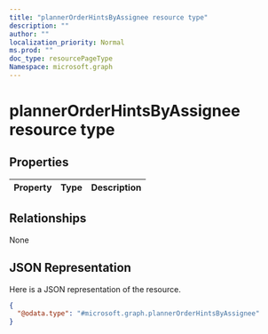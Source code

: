 ```yaml
---
title: "plannerOrderHintsByAssignee resource type"
description: ""
author: ""
localization_priority: Normal
ms.prod: ""
doc_type: resourcePageType
Namespace: microsoft.graph
---
```



# plannerOrderHintsByAssignee resource type



## Properties
|Property|Type|Description|
|:---|:---|:---|

## Relationships
None

## JSON Representation
Here is a JSON representation of the resource.
<!-- {
  "blockType": "resource",
  "@odata.type": "microsoft.graph.plannerOrderHintsByAssignee"
}
-->
``` json
{
  "@odata.type": "#microsoft.graph.plannerOrderHintsByAssignee"
}
```

